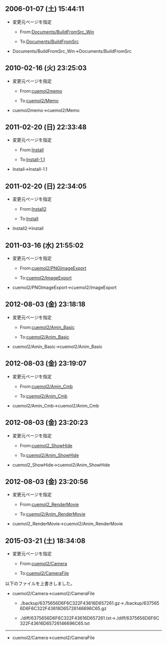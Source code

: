 ## 2006-01-07 (土) 15:44:11

- 変更元ページを指定

    - From:[Documents/BuildFromSrc_Win](/Documents/BuildFromSrc_Win)

    - To:[Documents/BuildFromSrc](/Documents/BuildFromSrc)

- Documents/BuildFromSrc_Win→Documents/BuildFromSrc
## 2010-02-16 (火) 23:25:03

- 変更元ページを指定

    - From:[cuemol2memo](/cuemol2memo)

    - To:[cuemol2/Memo](/cuemol2/Memo)

- cuemol2memo→cuemol2/Memo
## 2011-02-20 (日) 22:33:48

- 変更元ページを指定

    - From:[Install](/Install)

    - To:[Install-1.1](/Install-1.1)

- Install→Install-1.1
## 2011-02-20 (日) 22:34:05

- 変更元ページを指定

    - From:[Install2](/Install2)

    - To:[Install](/Install)

- Install2→Install
## 2011-03-16 (水) 21:55:02

- 変更元ページを指定

    - From:[cuemol2/PNGImageExport](/cuemol2/PNGImageExport)

    - To:[cuemol2/ImageExport](/cuemol2/ImageExport)

- cuemol2/PNGImageExport→cuemol2/ImageExport
## 2012-08-03 (金) 23:18:18

- 変更元ページを指定

    - From:[cuemol2/Amin_Basic](/cuemol2/Amin_Basic)

    - To:[cuemol2/Anim_Basic](/cuemol2/Anim_Basic)

- cuemol2/Amin_Basic→cuemol2/Anim_Basic
## 2012-08-03 (金) 23:19:07

- 変更元ページを指定

    - From:[cuemol2/Amin_Cmb](/cuemol2/Amin_Cmb)

    - To:[cuemol2/Anim_Cmb](/cuemol2/Anim_Cmb)

- cuemol2/Amin_Cmb→cuemol2/Anim_Cmb
## 2012-08-03 (金) 23:20:23

- 変更元ページを指定

    - From:[cuemol2_ShowHide](/cuemol2_ShowHide)

    - To:[cuemol2/Anim_ShowHide](/cuemol2/Anim_ShowHide)

- cuemol2_ShowHide→cuemol2/Anim_ShowHide
## 2012-08-03 (金) 23:20:56

- 変更元ページを指定

    - From:[cuemol2_RenderMovie](/cuemol2_RenderMovie)

    - To:[cuemol2/Anim_RenderMovie](/cuemol2/Anim_RenderMovie)

- cuemol2_RenderMovie→cuemol2/Anim_RenderMovie
## 2015-03-21 (土) 18:34:08

- 変更元ページを指定

    - From:[cuemol2/Camera](/cuemol2/Camera)

    - To:[cuemol2/CameraFile](/cuemol2/CameraFile)

以下のファイルを上書きしました。

- cuemol2/Camera→cuemol2/CameraFile

    - ./backup/6375656D6F6C322F43616D657261.gz→./backup/6375656D6F6C322F43616D65726146696C65.gz

    - ./diff/6375656D6F6C322F43616D657261.txt→./diff/6375656D6F6C322F43616D65726146696C65.txt
----

- cuemol2/Camera→cuemol2/CameraFile

